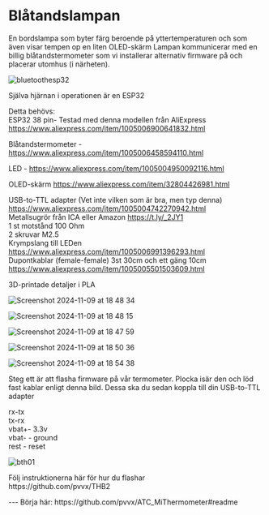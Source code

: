 # Blåtandslampan

En bordslampa som byter färg beroende på yttertemperaturen och som även visar tempen op en liten OLED-skärm
Lampan kommunicerar med en billig blåtandstermometer som vi installerar alternativ firmware på och placerar utomhus (i närheten).

![bluetoothesp32](https://github.com/user-attachments/assets/33bab323-7351-49cc-a0c5-6bc6c0fe055e)



Själva hjärnan i operationen är en ESP32

Detta behövs:<br>
ESP32 38 pin- Testad med denna modellen från AliExpress https://www.aliexpress.com/item/1005006900641832.html<p></p>
Blåtandstermometer - https://www.aliexpress.com/item/1005006458594110.html<p></p>
LED  - https://www.aliexpress.com/item/1005004950092116.html<p></p>
OLED-skärm https://www.aliexpress.com/item/32804426981.html<p></p>
USB-to-TTL adapter (Vet inte vilken som är bra, men typ denna) https://www.aliexpress.com/item/1005004742270942.html<br>
Metallsugrör från ICA eller Amazon https://t.ly/_2JY1<br>
1 st motstånd 100 Ohm<br>
2 skruvar M2.5 <br>
Krympslang till LEDen https://www.aliexpress.com/item/1005006991396293.html <br>
Dupontkablar (female-female) 3st 30cm  och ett gäng 10cm https://www.aliexpress.com/item/1005005501503609.html<p></p>

3D-printade detaljer i PLA<p></p>

![Screenshot 2024-11-09 at 18 48 34](https://github.com/user-attachments/assets/58aed1f7-5daf-4fa9-8259-60117b535dff)

![Screenshot 2024-11-09 at 18 48 15](https://github.com/user-attachments/assets/5eb7eb65-e5cb-4701-9203-0e4e120e31b3)

![Screenshot 2024-11-09 at 18 47 59](https://github.com/user-attachments/assets/badcc2b1-c37b-4668-998f-14636b6fe3af)

![Screenshot 2024-11-09 at 18 50 36](https://github.com/user-attachments/assets/3c1b2925-759c-4cb8-ba95-4a009e5b4c22)

![Screenshot 2024-11-09 at 18 54 38](https://github.com/user-attachments/assets/704f6198-a035-4996-8708-9e186b75ae49)


Steg ett är att flasha firmware på vår termometer. Plocka isär den och löd fast kablar enligt denna bild. Dessa ska du sedan koppla till din USB-to-TTL adapter<p></p>
rx-tx<br>
tx-rx<br>
vbat+- 3.3v<br>
vbat- - ground<br>
rest - reset<p></p>

![bth01](https://github.com/user-attachments/assets/803ec53a-a5db-4e93-a42c-f810dcf24239)
<p></p>
Följ instruktionerna här för hur du flashar<br>
https://github.com/pvvx/THB2

<p></p>
---
Börja här: https://github.com/pvvx/ATC_MiThermometer#readme
